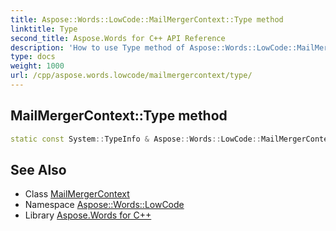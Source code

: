 ```yaml
---
title: Aspose::Words::LowCode::MailMergerContext::Type method
linktitle: Type
second_title: Aspose.Words for C++ API Reference
description: 'How to use Type method of Aspose::Words::LowCode::MailMergerContext class in C++.'
type: docs
weight: 1000
url: /cpp/aspose.words.lowcode/mailmergercontext/type/
---
```

## MailMergerContext::Type method




```cpp
static const System::TypeInfo & Aspose::Words::LowCode::MailMergerContext::Type()
```

## See Also

* Class [MailMergerContext](../)
* Namespace [Aspose::Words::LowCode](../../)
* Library [Aspose.Words for C++](../../../)
